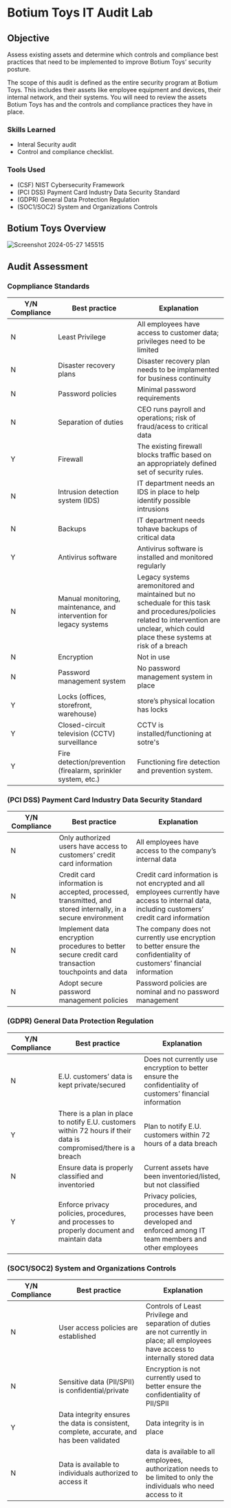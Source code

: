 # Botium Toys IT Audit Lab

## Objective
Assess existing assets and determine which controls and compliance best practices that need to be implemented to improve Botium Toys’ security posture.

The scope of this audit is defined as the entire security program at Botium Toys. This includes their assets like employee equipment and devices, their internal network, and their systems. You will need to review the assets Botium Toys has and the controls and compliance practices they have in place.

### Skills Learned

- Interal Security audit
- Control and compliance checklist.

### Tools Used

- (CSF) NIST Cybersecurity Framework
- (PCI DSS) Payment Card Industry Data Security Standard
- (GDPR) General Data Protection Regulation
- (SOC1/SOC2) System and Organizations Controls


## Botium Toys Overview
![Screenshot 2024-05-27 145515](https://github.com/JudahK96/Botium-Toys-Internal-IT-Audit-Lab/assets/170769994/2006f802-49d5-4890-99c9-c1bd3b109ff6)


## Audit Assessment
### Copmpliance Standards
| Y/N Compliance | Best practice | Explanation |
|----------------|---------------|-------------|
| N | Least Privilege | All employees have access to customer data; privileges need to be limited |
| N | Disaster recovery plans | Disaster recovery plan needs to be implamented for business continuity |
| N | Password policies | Minimal password requirements |
| N | Separation of duties | CEO runs payroll and operations; risk of fraud/acess to critical data |
| Y | Firewall | The existing firewall blocks traffic based on an appropriately defined set of security rules. |
| N | Intrusion detection system (IDS) | IT department needs an IDS in place to help identify possible intrusions |
| N | Backups | IT department needs tohave backups of critical data |
| Y | Antivirus software | Antivirus software is installed and monitored regularly |
| N | Manual monitoring, maintenance, and intervention for legacy systems  | Legacy systems aremonitored and maintained but no scheduale for this task and procedures/policies related to intervention are unclear, which could place these systems at risk of a breach |
| N | Encryption | Not in use |
| N | Password management system | No password management system in place |
| Y | Locks (offices, storefront, warehouse) | store’s physical location has locks |
| Y | Closed-circuit television (CCTV) surveillance | CCTV is installed/functioning at sotre's |
| Y | Fire detection/prevention (firealarm, sprinkler system, etc.) | Functioning fire detection and prevention system. |

### (PCI DSS) Payment Card Industry Data Security Standard
| Y/N Compliance | Best practice | Explanation |
|----------------|---------------|-------------|
| N | Only authorized users have access to customers’ credit card information | All employees have access to the company’s internal data |
| N | Credit card information is accepted, processed, transmitted, and stored internally, in a secure environment | Credit card information is not encrypted and all employees currently have access to internal data, including customers’ credit card information |
| N | Implement data encryption procedures to better secure credit card transaction touchpoints and data | The company does not currently use encryption to better ensure the confidentiality of customers’ financial information |
| N | Adopt secure password management policies | Password policies are nominal and no password management |

### (GDPR) General Data Protection Regulation
| Y/N Compliance | Best practice | Explanation |
|----------------|---------------|-------------|
| N | E.U. customers’ data is kept private/secured | Does not currently use encryption to better ensure the confidentiality of customers’ financial information |
| Y | There is a plan in place to notify E.U. customers within 72 hours if their data is compromised/there is a breach | Plan to notify E.U. customers within 72 hours of a data breach |
| N | Ensure data is properly classified and inventoried | Current assets have been inventoried/listed, but not classified |
| Y | Enforce privacy policies, procedures, and processes to properly document and maintain data | Privacy policies, procedures, and processes have been developed and enforced among IT team members and other employees |

### (SOC1/SOC2) System and Organizations Controls
| Y/N Compliance | Best practice | Explanation |
|----------------|---------------|-------------|
| N | User access policies are established | Controls of Least Privilege and separation of duties are not currently in place; all employees have access to internally stored data |
| N | Sensitive data (PII/SPII) is confidential/private | Encryption is not currently used to better ensure the confidentiality of PII/SPII |
| Y | Data integrity ensures the data is consistent, complete, accurate, and has been validated | Data integrity is in place |
| N | Data is available to individuals authorized to access it | data is available to all employees, authorization needs to be limited to only the individuals who need access to it |
